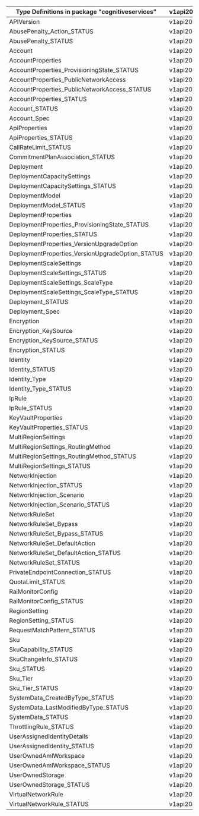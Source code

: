 | Type Definitions in package "cognitiveservices"  | v1api20250601 |
|--------------------------------------------------|---------------|
| APIVersion                                       | v1api20250601 |
| AbusePenalty_Action_STATUS                       | v1api20250601 |
| AbusePenalty_STATUS                              | v1api20250601 |
| Account                                          | v1api20250601 |
| AccountProperties                                | v1api20250601 |
| AccountProperties_ProvisioningState_STATUS       | v1api20250601 |
| AccountProperties_PublicNetworkAccess            | v1api20250601 |
| AccountProperties_PublicNetworkAccess_STATUS     | v1api20250601 |
| AccountProperties_STATUS                         | v1api20250601 |
| Account_STATUS                                   | v1api20250601 |
| Account_Spec                                     | v1api20250601 |
| ApiProperties                                    | v1api20250601 |
| ApiProperties_STATUS                             | v1api20250601 |
| CallRateLimit_STATUS                             | v1api20250601 |
| CommitmentPlanAssociation_STATUS                 | v1api20250601 |
| Deployment                                       | v1api20250601 |
| DeploymentCapacitySettings                       | v1api20250601 |
| DeploymentCapacitySettings_STATUS                | v1api20250601 |
| DeploymentModel                                  | v1api20250601 |
| DeploymentModel_STATUS                           | v1api20250601 |
| DeploymentProperties                             | v1api20250601 |
| DeploymentProperties_ProvisioningState_STATUS    | v1api20250601 |
| DeploymentProperties_STATUS                      | v1api20250601 |
| DeploymentProperties_VersionUpgradeOption        | v1api20250601 |
| DeploymentProperties_VersionUpgradeOption_STATUS | v1api20250601 |
| DeploymentScaleSettings                          | v1api20250601 |
| DeploymentScaleSettings_STATUS                   | v1api20250601 |
| DeploymentScaleSettings_ScaleType                | v1api20250601 |
| DeploymentScaleSettings_ScaleType_STATUS         | v1api20250601 |
| Deployment_STATUS                                | v1api20250601 |
| Deployment_Spec                                  | v1api20250601 |
| Encryption                                       | v1api20250601 |
| Encryption_KeySource                             | v1api20250601 |
| Encryption_KeySource_STATUS                      | v1api20250601 |
| Encryption_STATUS                                | v1api20250601 |
| Identity                                         | v1api20250601 |
| Identity_STATUS                                  | v1api20250601 |
| Identity_Type                                    | v1api20250601 |
| Identity_Type_STATUS                             | v1api20250601 |
| IpRule                                           | v1api20250601 |
| IpRule_STATUS                                    | v1api20250601 |
| KeyVaultProperties                               | v1api20250601 |
| KeyVaultProperties_STATUS                        | v1api20250601 |
| MultiRegionSettings                              | v1api20250601 |
| MultiRegionSettings_RoutingMethod                | v1api20250601 |
| MultiRegionSettings_RoutingMethod_STATUS         | v1api20250601 |
| MultiRegionSettings_STATUS                       | v1api20250601 |
| NetworkInjection                                 | v1api20250601 |
| NetworkInjection_STATUS                          | v1api20250601 |
| NetworkInjection_Scenario                        | v1api20250601 |
| NetworkInjection_Scenario_STATUS                 | v1api20250601 |
| NetworkRuleSet                                   | v1api20250601 |
| NetworkRuleSet_Bypass                            | v1api20250601 |
| NetworkRuleSet_Bypass_STATUS                     | v1api20250601 |
| NetworkRuleSet_DefaultAction                     | v1api20250601 |
| NetworkRuleSet_DefaultAction_STATUS              | v1api20250601 |
| NetworkRuleSet_STATUS                            | v1api20250601 |
| PrivateEndpointConnection_STATUS                 | v1api20250601 |
| QuotaLimit_STATUS                                | v1api20250601 |
| RaiMonitorConfig                                 | v1api20250601 |
| RaiMonitorConfig_STATUS                          | v1api20250601 |
| RegionSetting                                    | v1api20250601 |
| RegionSetting_STATUS                             | v1api20250601 |
| RequestMatchPattern_STATUS                       | v1api20250601 |
| Sku                                              | v1api20250601 |
| SkuCapability_STATUS                             | v1api20250601 |
| SkuChangeInfo_STATUS                             | v1api20250601 |
| Sku_STATUS                                       | v1api20250601 |
| Sku_Tier                                         | v1api20250601 |
| Sku_Tier_STATUS                                  | v1api20250601 |
| SystemData_CreatedByType_STATUS                  | v1api20250601 |
| SystemData_LastModifiedByType_STATUS             | v1api20250601 |
| SystemData_STATUS                                | v1api20250601 |
| ThrottlingRule_STATUS                            | v1api20250601 |
| UserAssignedIdentityDetails                      | v1api20250601 |
| UserAssignedIdentity_STATUS                      | v1api20250601 |
| UserOwnedAmlWorkspace                            | v1api20250601 |
| UserOwnedAmlWorkspace_STATUS                     | v1api20250601 |
| UserOwnedStorage                                 | v1api20250601 |
| UserOwnedStorage_STATUS                          | v1api20250601 |
| VirtualNetworkRule                               | v1api20250601 |
| VirtualNetworkRule_STATUS                        | v1api20250601 |
